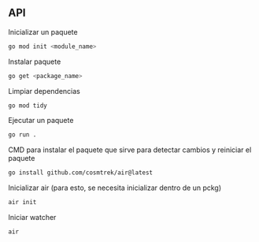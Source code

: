 ## API

Inicializar un paquete
```bash
go mod init <module_name>
```

Instalar paquete
```bash
go get <package_name>
```

Limpiar dependencias
```bash
go mod tidy
```

Ejecutar un paquete
```bash
go run .
```

CMD para instalar el paquete que sirve para detectar cambios y reiniciar
el paquete
```bash
go install github.com/cosmtrek/air@latest
```

Inicializar air (para esto, se necesita inicializar dentro de un pckg)
```bash
air init
```

Iniciar watcher
```bash
air
```
